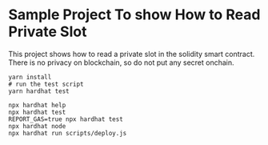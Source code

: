 # Sample Project To show How to Read Private Slot

This project shows how to read a private slot in the solidity smart contract. There is no privacy on blockchain, so do not put any secret onchain.

```shell
yarn install
# run the test script
yarn hardhat test

```

```shell
npx hardhat help
npx hardhat test
REPORT_GAS=true npx hardhat test
npx hardhat node
npx hardhat run scripts/deploy.js
```
